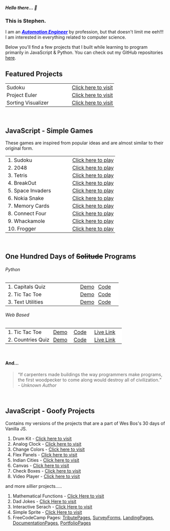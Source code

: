 ##### Hello there... 👋

### This is Stephen.

I am an ***<a style="color:blue !important; text-decoration-line: underline;" href="https://www.linkedin.com/in/stephenmarri" target="_blank">Automation Engineer</a>*** by profession, but that doesn't limit me eeh!!! I am interested in everything related to computer science.

Below you'll find a few projects that I built while learning to program primarily in JavaScript & Python. You can check out my GitHub repositories <a href="https://github.com/stephenmarri" target="_blank" style="text-decoration:underline">here</a>.
<br>

## Featured Projects
<table>
  <tr style="border:0 !important;background-color: white !important;"><td style="border:0 !important; padding:2px 4px !important;width:60%">Sudoku</td><td style="border:0 !important; padding:2px 4px !important"><a href="https://stephenmarri.github.io/games/sudoku/" target="_blank">Click here to visit</a></td></tr>
  <tr style="border:0 !important;background-color: white !important;"><td style="border:0 !important; padding:2px 4px !important">Project Euler</td><td style="border:0 !important; padding:2px 4px !important"><a href="https://stephenmarri.github.io/project_euler/site/" target="_blank">Click here to visit</a></td></tr>
  <tr style="border:0 !important;background-color: white !important;"><td style="border:0 !important; padding:2px 4px !important">Sorting Visualizer</td><td style="border:0 !important; padding:2px 4px !important"><a href="https://stephenmarri.github.io/js_projects/sortingVisualizer/" target="_blank">Click here to visit</a></td></tr>
</table>
<br>

## JavaScript - Simple Games
These games are inspired from popular ideas and are almost similar to their original form.

<table >
<tr style="border:0 !important;background-color: white !important;"><td style="border:0 !important; padding:2px 8px !important;width:60%">1. Sudoku</td><td style="border:0;padding:2px 4px !important"><a href="https://stephenmarri.github.io/games/sudoku/" target="_blank">Click here to play</a></td></tr>
<tr style="border:0 !important;background-color: white !important;"><td style="border:0 !important; padding:2px 8px !important;">2. 2048</td><td style="border:0;padding:2px 4px !important"><a href="https://stephenmarri.github.io/games/2048/" target="_blank">Click here to play</a></td></tr>
<tr style="border:0 !important;background-color: white !important;"><td style="border:0 !important; padding:2px 8px !important;">3. Tetris</td><td style="border:0;padding:2px 4px !important"><a href="https://stephenmarri.github.io/games/tetris/" target="_blank">Click here to play</a></td></tr>
<tr style="border:0 !important;background-color: white !important;"><td style="border:0 !important; padding:2px 8px !important;">4. BreakOut</td><td style="border:0;padding:2px 4px !important"><a href="https://stephenmarri.github.io/games/breakout/" target="_blank">Click here to play</a></td></tr>
<tr style="border:0 !important;background-color: white !important;"><td style="border:0 !important; padding:2px 8px !important;">5. Space Invaders</td><td style="border:0;padding:2px 4px !important"><a href="https://stephenmarri.github.io/games/spaceInvaders/" target="_blank">Click here to play</a></td></tr>
<tr style="border:0 !important;background-color: white !important;"><td style="border:0 !important; padding:2px 8px !important;">6. Nokia Snake</td><td style="border:0;padding:2px 4px !important"><a href="https://stephenmarri.github.io/games/nokiasnake/" target="_blank">Click here to play</a></td></tr>
<tr style="border:0 !important;background-color: white !important;"><td style="border:0 !important; padding:2px 8px !important;">7. Memory Cards</td><td style="border:0;padding:2px 4px !important"><a href="https://stephenmarri.github.io/games/memoryCards/" target="_blank">Click here to play</a></td></tr>
<tr style="border:0 !important;background-color: white !important;"><td style="border:0 !important; padding:2px 8px !important;">8. Connect Four</td><td style="border:0;padding:2px 4px !important"><a href="https://stephenmarri.github.io/games/connectfour/" target="_blank">Click here to play</a></td></tr>
<tr style="border:0 !important;background-color: white !important;"><td style="border:0 !important; padding:2px 8px !important;">9. Whackamole</td><td style="border:0;padding:2px 4px !important"><a href="https://stephenmarri.github.io/games/whackamole/" target="_blank">Click here to play</a></td></tr>
<tr style="border:0 !important;background-color: white !important;"><td style="border:0 !important; padding:2px 8px !important;">10. Frogger</td><td style="border:0;padding:2px 4px !important"><a href="https://stephenmarri.github.io/games/frogger/" target="_blank">Click here to play</a></td></tr>
</table>
<br>

## One Hundred Days of ~~Solitude~~  Programs
###### Python
<table >
  <tr style="border:0 !important;background-color: white !important;"><td style="border:0 !important; padding:2px 8px !important; width:65%">1. Capitals Quiz</td><td style="border:0;padding:2px 4px !important"><a href="https://github.com/stephenmarri/100-Projects/blob/main/python/01.CapitalsQuiz/demo.gif?raw=true?raw=true" target="_blank">Demo</a></td><td style="border:0 !important; padding:2px 8px !important;"><a href="https://github.com/stephenmarri/100-Projects/tree/main/python/01.CapitalsQuiz" target="_blank">Code</a></td><td style="border:0 !important; padding:2px 8px !important;"><a href="" target="_blank"></a></td></tr>
  <tr style="border:0 !important;background-color: white !important;"><td style="border:0 !important; padding:2px 8px !important;">2. Tic Tac Toe</td><td style="border:0;padding:2px 4px !important"><a href="https://github.com/stephenmarri/100-Projects/blob/main/python/02.TicTacToe/demo.gif?raw=true?raw=true" target="_blank">Demo</a></td><td style="border:0 !important; padding:2px 8px !important;"><a href="https://github.com/stephenmarri/100-Projects/tree/main/python/02.TicTacToe" target="_blank">Code</a></td><td style="border:0 !important; padding:2px 8px !important;"><a href="" target="_blank"></a></td></tr>
  <tr style="border:0 !important;background-color: white !important;"><td style="border:0 !important; padding:2px 8px !important;">3. Text Utilities</td><td style="border:0;padding:2px 4px !important"><a href="https://github.com/stephenmarri/100-Projects/blob/main/python/03.TextUtilities/demo.gif?raw=true?raw=true" target="_blank">Demo</a></td><td style="border:0 !important; padding:2px 8px !important;"><a href="https://github.com/stephenmarri/100-Projects/tree/main/python/03.TextUtilities" target="_blank">Code</a></td><td style="border:0 !important; padding:2px 8px !important;"><a href="" target="_blank"></a></td></tr>
</table>

###### Web Based
<table >
  <tr style="border:0 !important;background-color: white !important;"><td style="border:0 !important; padding:2px 8px !important; width:40%">1. Tic Tac Toe</td><td style="border:0;padding:2px 4px !important"><a href="https://github.com/stephenmarri/100-Projects/blob/main/javascript/01.TicTacToe/TicTacToe/public/demo.gif?raw=true" target="_blank">Demo</a></td><td style="border:0 !important; padding:2px 8px !important;"><a href="https://github.com/stephenmarri/100-Projects/tree/main/javascript/01.TicTacToe/TicTacToe" target="_blank">Code</a></td><td style="border:0 !important; padding:2px 8px !important;"><a href="https://100projects-01-tictactoe-git-main-stephenmarris-projects.vercel.app/" target="_blank">Live Link</a></td></tr>
  <tr style="border:0 !important;background-color: white !important;"><td style="border:0 !important; padding:2px 8px !important;">2. Countries Quiz </td><td style="border:0;padding:2px 4px !important"><a href="https://github.com/stephenmarri/100-Projects/blob/main/javascript/2.CapitalsQuiz/public/demo.gif?raw=true" target="_blank">Demo</a></td><td style="border:0 !important; padding:2px 8px !important;"><a href="https://github.com/stephenmarri/100-Projects/blob/main/javascript/2.CapitalsQuiz" target="_blank">Code</a></td><td style="border:0 !important; padding:2px 8px !important;"><a href="https://100projects-02-countriesquiz.vercel.app/" target="_blank">Live Link</a></td></tr>
</table>
<br>

#### And...
> <q>If carpenters made buildings the way programmers make programs, the first woodpecker to come along would destroy all of civilization.</q><br><em>- Unknown Author</em>

<br>

## JavaScript - Goofy Projects
  Contains my versions of the projects that are a part of Wes Bos's 30 days of Vanilla JS.
   1. Drum Kit -  <a href="https://stephenmarri.github.io/JavaScript30/01-DrumKit/" target="_blank">Click here to visit</a>
   2. Analog Clock -  <a href="https://stephenmarri.github.io/JavaScript30/02-AnalogClock/index.html" target="_blank">Click here to visit</a>
   3. Change Colors -  <a href="https://stephenmarri.github.io/JavaScript30/03-CSSVariables/" target="_blank">Click here to visit</a>
   4. Flex Panels -  <a href="https://stephenmarri.github.io/JavaScript30/05-FlexPanels/index.html" target="_blank">Click here to visit</a>
   5. Indian Cities -  <a href="https://stephenmarri.github.io/JavaScript30/06-TypeAhead/" target="_blank">Click here to visit</a>
   6. Canvas -  <a href="https://stephenmarri.github.io/JavaScript30/08-Canvas/" target="_blank">Click here to visit</a>
   7. Check Boxes -  <a href="https://stephenmarri.github.io/JavaScript30/10-CheckBoxes/" target="_blank">Click here to visit</a>
   8. Video Player -  <a href="https://stephenmarri.github.io/JavaScript30/11-VideoPlayer/" target="_blank">Click here to visit</a>

   
  and more *sillier* projects.....
   1. Mathematical Functions - <a href="https://stephenmarri.github.io/js_projects/mathFunctions/" target="_blank">Click Here to visit</a>
   2. Dad Jokes - <a href="https://stephenmarri.github.io/singletons/randomDadJokes/" target="_blank">Click Here to visit</a>
   3. Interactive Serach - <a href="https://stephenmarri.github.io/singletons/interactiveSearchBox/" target="_blank">Click Here to visit</a>
   4. Simple Sprite - <a href="https://stephenmarri.github.io/singletons/sprites/index.html" target="_blank">Click Here to visit</a>  
   5. FreeCodeCamp Pages: [TributePages](https://stephenmarri.github.io/fcc/tributePages/), [SurveyForms](https://stephenmarri.github.io/fcc/surveyForms/), [LandingPages](https://stephenmarri.github.io/fcc/landingPages/), [DocumentationPages](https://stephenmarri.github.io/fcc/documentationPages/), [PortfolioPages](https://stephenmarri.github.io/fcc/portfolioPages/)

